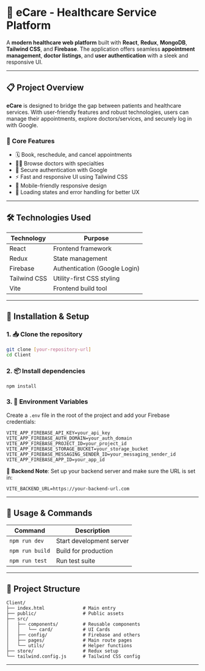 
# 🏥 eCare - Healthcare Service Platform

A **modern healthcare web platform** built with **React**, **Redux**, **MongoDB**, **Tailwind CSS**, and **Firebase**. The application offers seamless **appointment management**, **doctor listings**, and **user authentication** with a sleek and responsive UI.

---

## 📋 Project Overview

**eCare** is designed to bridge the gap between patients and healthcare services. With user-friendly features and robust technologies, users can manage their appointments, explore doctors/services, and securely log in with Google.

### 🔑 Core Features

- 🗓️ Book, reschedule, and cancel appointments  
- 👨‍⚕️ Browse doctors with specialties  
- 🔐 Secure authentication with Google  
- ⚡ Fast and responsive UI using Tailwind CSS  
- 📱 Mobile-friendly responsive design  
- 🔄 Loading states and error handling for better UX

---

## 🛠️ Technologies Used

| Technology      | Purpose                        |
|----------------|--------------------------------|
| React          | Frontend framework             |
| Redux          | State management               |
| Firebase       | Authentication (Google Login)  |
| Tailwind CSS   | Utility-first CSS styling      |
| Vite           | Frontend build tool            |

---

## 🚀 Installation & Setup

### 1. 📥 Clone the repository

```bash
git clone [your-repository-url]
cd Client
```

### 2. 📦 Install dependencies

```bash
npm install
```

### 3. 🔐 Environment Variables

Create a `.env` file in the root of the project and add your Firebase credentials:

```env
VITE_APP_FIREBASE_API_KEY=your_api_key
VITE_APP_FIREBASE_AUTH_DOMAIN=your_auth_domain
VITE_APP_FIREBASE_PROJECT_ID=your_project_id
VITE_APP_FIREBASE_STORAGE_BUCKET=your_storage_bucket
VITE_APP_FIREBASE_MESSAGING_SENDER_ID=your_messaging_sender_id
VITE_APP_FIREBASE_APP_ID=your_app_id
```

🔁 **Backend Note**: Set up your backend server and make sure the URL is set in:

```env
VITE_BACKEND_URL=https://your-backend-url.com
```

---

## 🧪 Usage & Commands

| Command              | Description               |
|----------------------|---------------------------|
| `npm run dev`        | Start development server  |
| `npm run build`      | Build for production      |
| `npm run test`       | Run test suite            |

---

## 📁 Project Structure

```
Client/
├── index.html              # Main entry
├── public/                 # Public assets
├── src/
│   ├── components/         # Reusable components
│   │   └── card/           # UI Cards
│   ├── config/             # Firebase and others
│   ├── pages/              # Main route pages
│   └── utils/              # Helper functions
├── store/                  # Redux setup
└── tailwind.config.js      # Tailwind CSS config
```

---


